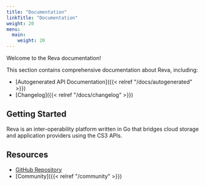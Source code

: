 ```yaml
---
title: "Documentation"
linkTitle: "Documentation"
weight: 20
menu:
  main:
    weight: 20
---
```


Welcome to the Reva documentation!

This section contains comprehensive documentation about Reva, including:

- [Autogenerated API Documentation]({{< relref "/docs/autogenerated" >}})
- [Changelog]({{< relref "/docs/changelog" >}})

## Getting Started

Reva is an inter-operability platform written in Go that bridges cloud storage and application providers using the CS3 APIs.

## Resources

- [GitHub Repository](https://github.com/cs3org/reva)
- [Community]({{< relref "/community" >}})
